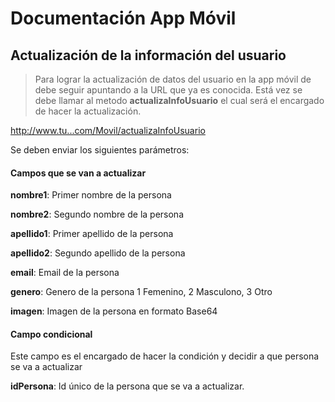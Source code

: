 # Documentación App Móvil

## Actualización de la información del usuario

> Para lograr la actualización de datos del usuario en la app móvil de debe seguir apuntando a la URL que ya es conocida.
Está vez se debe llamar al metodo **actualizaInfoUsuario** el cual será el encargado de hacer la actualización.

http://www.tu...com/Movil/actualizaInfoUsuario

Se deben enviar los siguientes parámetros:


#### Campos que se van a actualizar

**nombre1**: Primer nombre de la persona

**nombre2**: Segundo nombre de la persona

**apellido1**: Primer apellido de la persona

**apellido2**: Segundo apellido de la persona

**email**: Email de la persona

**genero**: Genero de la persona 1 Femenino, 2 Masculono, 3 Otro

**imagen**: Imagen de la persona en formato Base64

#### Campo condicional

Este campo es el encargado de hacer la condición y decidir a que persona se va a actualizar

**idPersona**: Id único de la persona que se va a actualizar.


